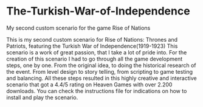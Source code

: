 # The-Turkish-War-of-Independence
My second custom scenario for the game Rise of Nations

This is my second custom scenario for Rise of Nations: Thrones and Patriots, featuring the Turkish War of Independence(1919-1923)
This scenario is a work of great passion, that I take a lot of pride into.
For the creation of this scenario I had to go through all the game development steps, one by one. 
From the original idea, to doing the historical research of the event. From level design to story telling, from scripting to game testing and balancing.
All these steps resulted in this highly creative and interactive scenario that got a 4.4/5 rating on Heaven Games with over 2.200 downloads.
You can check the instructions file for indications on how to install and play the scenario.
